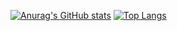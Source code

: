 [![Anurag's GitHub stats](https://github-readme-stats.vercel.app/api?username=JonesAshbur)](https://github.com/anuraghazra/github-readme-stats)
[![Top Langs](https://github-readme-stats.vercel.app/api/top-langs/?username=JonesAshbur&layout=compact)](https://github.com/anuraghazra/github-readme-stats)
